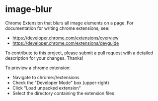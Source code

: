 # image-blur
Chrome Extension that blurs all image elements on a page.
For documentation for writing chrome extensions, see:
- https://developer.chrome.com/extensions/overview
- https://developer.chrome.com/extensions/devguide


To contribute to this project, please submit a pull request with a detailed description for your changes. Thanks!

To preview a chrome extension:
- Navigate to chrome://extensions
- Check the "Developer Mode" box (upper-right)
- Click "Load unpacked extension"
- Select the directory containing the extension files
